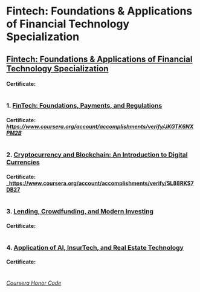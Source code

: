 # Fintech: Foundations & Applications of Financial Technology Specialization


## [Fintech: Foundations & Applications of Financial Technology Specialization](https://www.coursera.org/specializations/wharton-fintech)
####    **Certificate:** 
#

### 1. [FinTech: Foundations, Payments, and Regulations](https://www.coursera.org/learn/wharton-fintech-overview-payments-regulations?specialization=wharton-fintech)

####    **Certificate:** _https://www.coursera.org/account/accomplishments/verify/JKGTK6NXPM2B_
#

### 2. [Cryptocurrency and Blockchain: An Introduction to Digital Currencies](https://www.coursera.org/learn/wharton-cryptocurrency-blockchain-introduction-digital-currency?specialization=wharton-fintech)

####    **Certificate:** _https://www.coursera.org/account/accomplishments/verify/SL88RKS7DB27
#

### 3. [Lending, Crowdfunding, and Modern Investing](https://www.coursera.org/learn/wharton-crowdfunding-marketplace-lending-modern-investing?specialization=wharton-fintech)

####    **Certificate:** 
#

### 4. [Application of AI, InsurTech, and Real Estate Technology](https://www.coursera.org/learn/wharton-ai-application-insurtech-real-estate-technology?specialization=wharton-fintech)

####    **Certificate:** 
#



[*Coursera Honor Code*](https://www.coursera.support/s/article/209818863-Coursera-Honor-Code?language=en_US)

